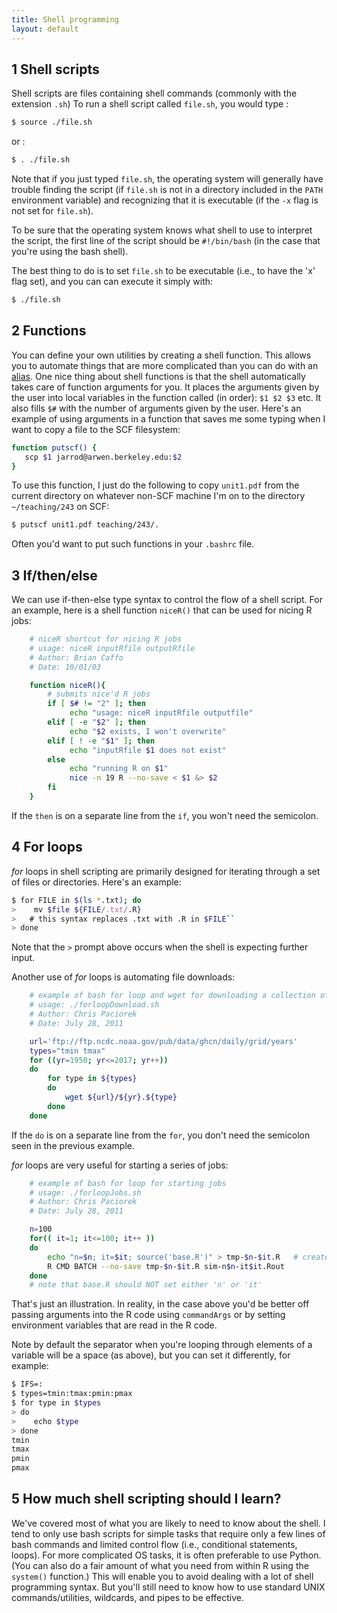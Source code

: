 ```yaml
---
title: Shell programming
layout: default
---
```


## 1 Shell scripts 

Shell scripts are files containing shell commands (commonly with the
extension `.sh`) To run a shell script called `file.sh`, you would type
:

```bash
$ source ./file.sh
```

or :

```bash
$ . ./file.sh
```

Note that if you just typed `file.sh`, the operating system will
generally have trouble finding the script (if `file.sh` is not in a
directory included in the `PATH` environment variable) and recognizing that it is
executable (if the `-x` flag is not set for `file.sh`). 

To be sure that the operating system knows what shell to use
to interpret the script, the first line of the script should be
`#!/bin/bash` (in the case that you're using the bash shell). 

The best thing to do is to set `file.sh` to be executable (i.e., to have the 'x' flag set), and you can can execute it simply with:

```bash
$ ./file.sh
```

## 2 Functions

You can define your own utilities by creating a shell function. This
allows you to automate things that are more complicated than you can do
with an
[alias](using-commands#8-aliases-command-shortcuts-and-bashrc).
One nice thing about shell functions is that the shell
automatically takes care of function arguments for you. It places the
arguments given by the user into local variables in the function called
(in order): `$1 $2 $3` etc. It also fills `$#` with the number of
arguments given by the user. Here's an example of using arguments in a
function that saves me some typing when I want to copy a file to the SCF
filesystem:

```bash
function putscf() {
   scp $1 jarrod@arwen.berkeley.edu:$2
}
```

To use this function, I just do the following to copy `unit1.pdf` from
the current directory on whatever non-SCF machine I'm on to the
directory `~/teaching/243` on SCF:

```bash
$ putscf unit1.pdf teaching/243/.
```

Often you'd want to put such functions in your `.bashrc` file.

## 3 If/then/else

We can use if-then-else type syntax to control the flow of a shell
script. For an example, here is a shell function `niceR()` that can be
used for nicing R jobs:

```bash
    # niceR shortcut for nicing R jobs 
    # usage: niceR inputRfile outputRfile 
    # Author: Brian Caffo 
    # Date: 10/01/03 

    function niceR(){
        # submits nice'd R jobs
        if [ $# != "2" ]; then
             echo "usage: niceR inputRfile outputfile" 
        elif [ -e "$2" ]; then
             echo "$2 exists, I won't overwrite" 
        elif [ ! -e "$1" ]; then
             echo "inputRfile $1 does not exist" 
        else
             echo "running R on $1" 
             nice -n 19 R --no-save < $1 &> $2
        fi
    }
```
	
If the `then` is on a separate line from the `if`, you won't need the semicolon. 

## 4 For loops

*for* loops in shell scripting are primarily designed for iterating
through a set of files or directories. Here's an example:

```bash
$ for FILE in $(ls *.txt); do
>    mv $file ${FILE/.txt/.R}
>   # this syntax replaces .txt with .R in $FILE``
> done
```

Note that the `>` prompt above occurs when the shell is expecting
further input.

Another use of *for* loops is automating file downloads:

```bash
    # example of bash for loop and wget for downloading a collection of files on the web
    # usage: ./forloopDownload.sh
    # Author: Chris Paciorek
    # Date: July 28, 2011

    url='ftp://ftp.ncdc.noaa.gov/pub/data/ghcn/daily/grid/years'
    types="tmin tmax"
    for ((yr=1950; yr<=2017; yr++))
    do
        for type in ${types}
        do
            wget ${url}/${yr}.${type}
        done
    done
```

If the `do` is on a separate line from the `for`, you don't need the
semicolon seen in the previous example. 

	
*for* loops are very useful for starting a series of jobs:

```bash
    # example of bash for loop for starting jobs
    # usage: ./forloopJobs.sh
    # Author: Chris Paciorek
    # Date: July 28, 2011

    n=100 
    for(( it=1; it<=100; it++ ))
    do
        echo "n=$n; it=$it; source('base.R')" > tmp-$n-$it.R   # create customized R file
        R CMD BATCH --no-save tmp-$n-$it.R sim-n$n-it$it.Rout
    done
    # note that base.R should NOT set either 'n' or 'it'
```
	
That's just an illustration. In reality, in the case above you'd be better off passing arguments into the R code using `commandArgs` or by setting environment variables that are read in the R code.

Note by default the separator when you're looping through elements of a variable will be a space (as above), but you can set it differently, for example:

```bash
$ IFS=:
$ types=tmin:tmax:pmin:pmax
$ for type in $types
> do
>    echo $type
> done
tmin
tmax
pmin
pmax
```


## 5 How much shell scripting should I learn?

We've covered most of what you are likely to need to know about the
shell. I tend to only use bash scripts for simple tasks that require
only a few lines of bash commands and limited control flow (i.e.,
conditional statements, loops). For more complicated OS tasks, it is
often preferable to use Python. (You can also do a fair amount of what
you need from within R using the `system()` function.) This will enable
you to avoid dealing with a lot of shell programming syntax. But you'll
still need to know how to use standard UNIX commands/utilities, wildcards, and pipes to be
effective.
